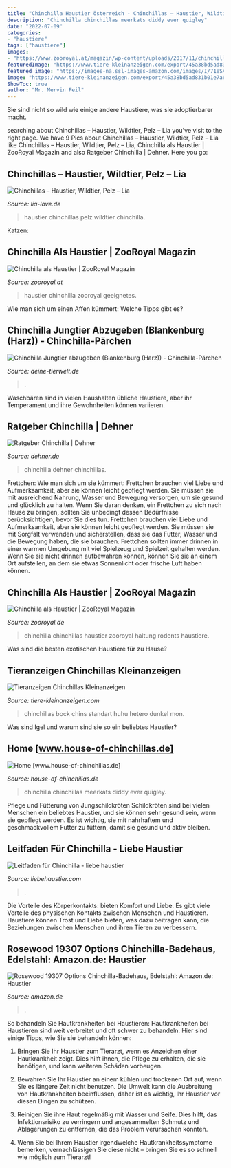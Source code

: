 ```yaml
---
title: "Chinchilla Haustier österreich - Chinchillas – Haustier, Wildtier, Pelz – Lia"
description: "Chinchilla chinchillas meerkats diddy ever quigley"
date: "2022-07-09"
categories:
- "haustiere"
tags: ["haustiere"]
images:
- "https://www.zooroyal.at/magazin/wp-content/uploads/2017/11/chinchilla-760x570.jpg"
featuredImage: "https://www.tiere-kleinanzeigen.com/export/45a38bd5ad831b01e7a6b7a828fe8.jpg"
featured_image: "https://images-na.ssl-images-amazon.com/images/I/71eSApEM1IL._AC_UX466_.jpg"
image: "https://www.tiere-kleinanzeigen.com/export/45a38bd5ad831b01e7a6b7a828fe8.jpg"
ShowToc: true
author: "Mr. Mervin Feil"
---
```



Sie sind nicht so wild wie einige andere Haustiere, was sie adoptierbarer macht.

	

		
searching about Chinchillas – Haustier, Wildtier, Pelz – Lia you've visit to the right page. We have 9 Pics about Chinchillas – Haustier, Wildtier, Pelz – Lia like Chinchillas – Haustier, Wildtier, Pelz – Lia, Chinchilla als Haustier | ZooRoyal Magazin and also Ratgeber Chinchilla | Dehner. Here you go:
		
    
## Chinchillas – Haustier, Wildtier, Pelz – Lia

<img loading=lazy src="https://www.lia-love.de/wp-content/uploads/2020/08/chinchilla-haustier-wildtier5.jpg" onerror="this.onerror=null;this.src='https://tse3.mm.bing.net/th?id=OIP.pSbGj5lLF6VK95G7uWzwlQHaE8&amp;pid=15.1';" alt="Chinchillas – Haustier, Wildtier, Pelz – Lia">

_Source: lia-love.de_

>haustier chinchillas pelz wildtier chinchilla. 

	

Katzen:

    
## Chinchilla Als Haustier | ZooRoyal Magazin

<img loading=lazy src="https://www.zooroyal.at/magazin/wp-content/uploads/2017/11/chinchilla-760x570.jpg" onerror="this.onerror=null;this.src='https://tse2.mm.bing.net/th?id=OIP.64DCZoB0Axbm6ZYV9Zy2xAHaFj&amp;pid=15.1';" alt="Chinchilla als Haustier | ZooRoyal Magazin">

_Source: zooroyal.at_

>haustier chinchilla zooroyal geeignetes. 

	

Wie man sich um einen Affen kümmert: Welche Tipps gibt es?

    
## Chinchilla Jungtier Abzugeben (Blankenburg (Harz)) - Chinchilla-Pärchen

<img loading=lazy src="https://www.deine-tierwelt.de/fotos/123115010_xl.jpg" onerror="this.onerror=null;this.src='https://tse1.mm.bing.net/th?id=OIP.AGhynf254j67Vym63JwJ7AHaE3&amp;pid=15.1';" alt="Chinchilla Jungtier abzugeben (Blankenburg (Harz)) - Chinchilla-Pärchen">

_Source: deine-tierwelt.de_

>. 

	

Waschbären sind in vielen Haushalten übliche Haustiere, aber ihr Temperament und ihre Gewohnheiten können variieren.

    
## Ratgeber Chinchilla | Dehner

<img loading=lazy src="https://www.dehner.de/media/i/Chinchilla-geeignetes-Haustier-19665-1.jpg" onerror="this.onerror=null;this.src='https://tse2.mm.bing.net/th?id=OIP.D_g5rEk6CHno3lwo3MGE9gAAAA&amp;pid=15.1';" alt="Ratgeber Chinchilla | Dehner">

_Source: dehner.de_

>chinchilla dehner chinchillas. 

	

Frettchen: Wie man sich um sie kümmert: Frettchen brauchen viel Liebe und Aufmerksamkeit, aber sie können leicht gepflegt werden. Sie müssen sie mit ausreichend Nahrung, Wasser und Bewegung versorgen, um sie gesund und glücklich zu halten.
Wenn Sie daran denken, ein Frettchen zu sich nach Hause zu bringen, sollten Sie unbedingt dessen Bedürfnisse berücksichtigen, bevor Sie dies tun. Frettchen brauchen viel Liebe und Aufmerksamkeit, aber sie können leicht gepflegt werden. Sie müssen sie mit Sorgfalt verwenden und sicherstellen, dass sie das Futter, Wasser und die Bewegung haben, die sie brauchen. Frettchen sollten immer drinnen in einer warmen Umgebung mit viel Spielzeug und Spielzeit gehalten werden. Wenn Sie sie nicht drinnen aufbewahren können, können Sie sie an einem Ort aufstellen, an dem sie etwas Sonnenlicht oder frische Luft haben können.

    
## Chinchilla Als Haustier | ZooRoyal Magazin

<img loading=lazy src="http://zooroyal.de/magazin/wp-content/uploads/2014/11/chinchilla-760x560.jpg" onerror="this.onerror=null;this.src='https://tse4.mm.bing.net/th?id=OIP.XcCkygKwl6rFLJoCq9IS-AHaFd&amp;pid=15.1';" alt="Chinchilla als Haustier | ZooRoyal Magazin">

_Source: zooroyal.de_

>chinchilla chinchillas haustier zooroyal haltung rodents haustiere. 

	

Was sind die besten exotischen Haustiere für zu Hause?

    
## Tieranzeigen Chinchillas Kleinanzeigen

<img loading=lazy src="https://www.tiere-kleinanzeigen.com/export/45a38bd5ad831b01e7a6b7a828fe8.jpg" onerror="this.onerror=null;this.src='https://tse2.mm.bing.net/th?id=OIP.ySIqWT3o9ZtV6A8kmobqagHaFj&amp;pid=15.1';" alt="Tieranzeigen Chinchillas Kleinanzeigen">

_Source: tiere-kleinanzeigen.com_

>chinchillas bock chins standart huhu hetero dunkel mon. 

	

Was sind Igel und warum sind sie so ein beliebtes Haustier?

    
## Home [www.house-of-chinchillas.de]

<img loading=lazy src="https://www.house-of-chinchillas.de/html/filesystem/storeFolder/2/1200-1200/crop/ChinchillaKR.jpg" onerror="this.onerror=null;this.src='https://tse2.mm.bing.net/th?id=OIP.2i5kDAaoS3L-6k6dEN2BlwHaHa&amp;pid=15.1';" alt="Home [www.house-of-chinchillas.de]">

_Source: house-of-chinchillas.de_

>chinchilla chinchillas meerkats diddy ever quigley. 

	

Pflege und Fütterung von Jungschildkröten
Schildkröten sind bei vielen Menschen ein beliebtes Haustier, und sie können sehr gesund sein, wenn sie gepflegt werden. Es ist wichtig, sie mit nahrhaftem und geschmackvollem Futter zu füttern, damit sie gesund und aktiv bleiben.

    
## Leitfaden Für Chinchilla - Liebe Haustier

<img loading=lazy src="https://imgs.liebehaustier.com/imgs/chinchilla_getty-56a2bca35f9b58b7d0cdf5fb.jpg" onerror="this.onerror=null;this.src='https://tse1.mm.bing.net/th?id=OIP.zROqhTEyC__LshRbFqaV0QHaHW&amp;pid=15.1';" alt="Leitfaden für Chinchilla - liebe haustier">

_Source: liebehaustier.com_

>. 

	

Die Vorteile des Körperkontakts: bieten Komfort und Liebe.
Es gibt viele Vorteile des physischen Kontakts zwischen Menschen und Haustieren. Haustiere können Trost und Liebe bieten, was dazu beitragen kann, die Beziehungen zwischen Menschen und ihren Tieren zu verbessern.

    
## Rosewood 19307 Options Chinchilla-Badehaus, Edelstahl: Amazon.de: Haustier

<img loading=lazy src="https://images-na.ssl-images-amazon.com/images/I/71eSApEM1IL._AC_UX466_.jpg" onerror="this.onerror=null;this.src='https://tse2.mm.bing.net/th?id=OIP.qmBhkCaSh630ep1DXCCybAAAAA&amp;pid=15.1';" alt="Rosewood 19307 Options Chinchilla-Badehaus, Edelstahl: Amazon.de: Haustier">

_Source: amazon.de_

>. 

	

So behandeln Sie Hautkrankheiten bei Haustieren:
Hautkrankheiten bei Haustieren sind weit verbreitet und oft schwer zu behandeln. Hier sind einige Tipps, wie Sie sie behandeln können:
1. Bringen Sie Ihr Haustier zum Tierarzt, wenn es Anzeichen einer Hautkrankheit zeigt. Dies hilft ihnen, die Pflege zu erhalten, die sie benötigen, und kann weiteren Schäden vorbeugen.

2. Bewahren Sie Ihr Haustier an einem kühlen und trockenen Ort auf, wenn Sie es längere Zeit nicht benutzen. Die Umwelt kann die Ausbreitung von Hautkrankheiten beeinflussen, daher ist es wichtig, Ihr Haustier vor diesen Dingen zu schützen.

3. Reinigen Sie ihre Haut regelmäßig mit Wasser und Seife. Dies hilft, das Infektionsrisiko zu verringern und angesammelten Schmutz und Ablagerungen zu entfernen, die das Problem verursachen könnten.

4. Wenn Sie bei Ihrem Haustier irgendwelche Hautkrankheitssymptome bemerken, vernachlässigen Sie diese nicht – bringen Sie es so schnell wie möglich zum Tierarzt!

